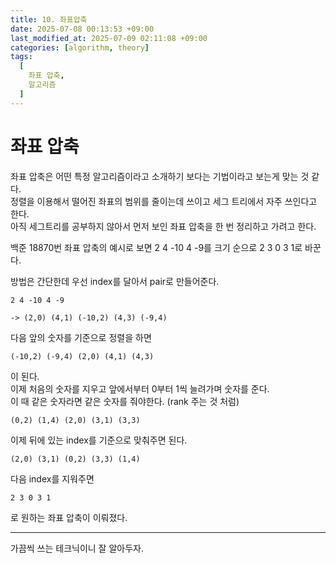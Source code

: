 ```yaml
---
title: 10. 좌표압축
date: 2025-07-08 00:13:53 +09:00
last_modified_at: 2025-07-09 02:11:08 +09:00
categories: [algorithm, theory]
tags:
  [
    좌표 압축,
    알고리즘
  ]
--- 
```

# **좌표 압축**

좌표 압축은 어떤 특정 알고리즘이라고 소개하기 보다는 기법이라고 보는게 맞는 것 같다.<br>
정렬을 이용해서 떨어진 좌표의 범위를 줄이는데 쓰이고 세그 트리에서 자주 쓰인다고 한다.<br>
아직 세그트리를 공부하지 않아서 먼저 보인 좌표 압축을 한 번 정리하고 가려고 한다.<br>

백준 18870번 좌표 압축의 예시로 보면 2 4 -10 4 -9를 크기 순으로 2 3 0 3 1로 바꾼다.<br>

방법은 간단한데 우선 index를 달아서 pair로 만들어준다.<br>
```
2 4 -10 4 -9

-> (2,0) (4,1) (-10,2) (4,3) (-9,4)
```
다음 앞의 숫자를 기준으로 정렬을 하면<br>
```
(-10,2) (-9,4) (2,0) (4,1) (4,3)
```
이 된다.<br>
이제 처음의 숫자를 지우고 앞에서부터 0부터 1씩 늘려가며 숫자를 준다.<br>
이 때 같은 숫자라면 같은 숫자를 줘야한다. (rank 주는 것 처럼)<br>

```
(0,2) (1,4) (2,0) (3,1) (3,3)
```
이제 뒤에 있는 index를 기준으로 맞춰주면 된다.<br>
```
(2,0) (3,1) (0,2) (3,3) (1,4)
```
다음 index를 지워주면
```
2 3 0 3 1
```
로 원하는 좌표 압축이 이뤄졌다.<br>

---
가끔씩 쓰는 테크닉이니 잘 알아두자.
